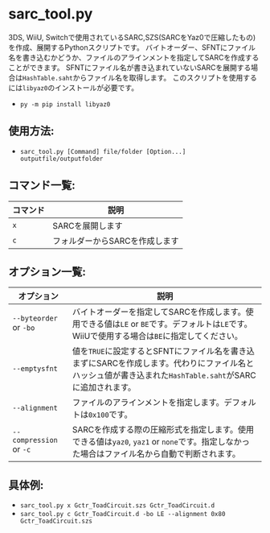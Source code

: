 # sarc_tool.py
3DS, WiiU, Switchで使用されているSARC,SZS(SARCをYaz0で圧縮したもの)を作成、展開するPythonスクリプトです。
バイトオーダー、SFNTにファイル名を書き込むかどうか、ファイルのアラインメントを指定してSARCを作成することができます。
SFNTにファイル名が書き込まれていないSARCを展開する場合は`HashTable.saht`からファイル名を取得します。
このスクリプトを使用するには`libyaz0`のインストールが必要です。
* `py -m pip install libyaz0`

## 使用方法:
 * `sarc_tool.py [Command] file/folder [Option...] outputfile/outputfolder`


## コマンド一覧:
|コマンド|説明|
| ---- | ---- |
|`x`|SARCを展開します|
|`c`|フォルダーからSARCを作成します|

## オプション一覧:
|オプション|説明|
| ---- | ---- |
|`--byteorder` or `-bo`|バイトオーダーを指定してSARCを作成します。使用できる値は`LE` or `BE`です。デフォルトは`LE`です。WiiUで使用する場合は`BE`に指定してください。|
|`--emptysfnt`|値を`TRUE`に設定するとSFNTにファイル名を書き込まずにSARCを作成します。代わりにファイル名とハッシュ値が書き込まれた`HashTable.saht`がSARCに追加されます。|
|`--alignment`|ファイルのアラインメントを指定します。デフォルトは`0x100`です。|
|`--compression` or `-c`|SARCを作成する際の圧縮形式を指定します。使用できる値は`yaz0`, `yaz1` or `none`です。指定しなかった場合はファイル名から自動で判断されます。|

## 具体例:
 * `sarc_tool.py x Gctr_ToadCircuit.szs Gctr_ToadCircuit.d`
 * `sarc_tool.py c Gctr_ToadCircuit.d -bo LE --alignment 0x80 Gctr_ToadCircuit.szs`